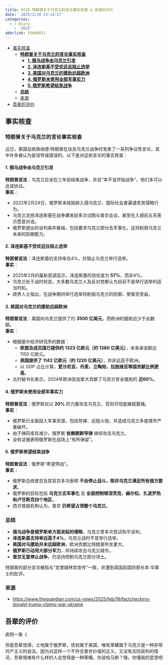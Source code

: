 ```yaml
---
title: 0220 特朗普关于乌克兰的言论事实核查 & 吾辈的评价
date: '2025/2/20 23:14:17'
categories:
  - - Diary
    - '2025'
abbrlink: f6dd9012
---
```


- [事实核查](#事实核查)
  - [**特朗普关于乌克兰的言论事实核查**](#特朗普关于乌克兰的言论事实核查)
    - [**1. 俄乌战争由乌克兰引发**](#1-俄乌战争由乌克兰引发)
    - [**2. 泽连斯基不受欢迎且阻止选举**](#2-泽连斯基不受欢迎且阻止选举)
    - [**3. 美国对乌克兰的援助远超欧洲**](#3-美国对乌克兰的援助远超欧洲)
    - [**4. 俄罗斯未使用全部军事实力**](#4-俄罗斯未使用全部军事实力)
    - [**5. 俄罗斯希望结束战争**](#5-俄罗斯希望结束战争)
  - [**总结**](#总结)
  - [来源](#来源)
- [吾辈的评价](#吾辈的评价)

## 事实核查
### **特朗普关于乌克兰的言论事实核查**

近日，美国总统唐纳德·特朗普在谈及乌克兰战争时发表了一系列争议性言论，其中许多被认为是误导或错误的。以下是对这些言论的事实核查：

#### **1. 俄乌战争由乌克兰引发**
**特朗普说法**：乌克兰应该在三年前结束战争，并且“本不该开始战争”，他们本可以达成协议。  
**事实**：
- 2022年2月24日，俄罗斯未经挑衅入侵乌克兰，国际社会普遍谴责其侵略行为。
- 乌克兰总统泽连斯基在战争爆发前多次试图与普京会谈，甚至在入侵前五天表示愿意对话。
- 俄罗斯提出的谈判条件极端，包括要求乌克兰部分去军事化，这将削弱乌克兰未来的防御能力。

#### **2. 泽连斯基不受欢迎且阻止选举**
**特朗普说法**：泽连斯基的支持率仅4%，并阻止乌克兰举行选举。  
**事实**：
- 2025年2月的最新民调显示，泽连斯基的信任度为 **57%**，而非4%。
- 乌克兰处于战时状态，大多数乌克兰人及反对党都认为目前不是举行选举的适当时机。
- 政界人士指出，在战争期间举行选举将削弱乌克兰的防御，使普京受益。

#### **3. 美国对乌克兰的援助远超欧洲**
**特朗普说法**：美国向乌克兰提供了约 **3500 亿美元**，而欧洲的援助远少于此数额。  
**事实**：
- 根据基尔经济研究所的数据：
  - **欧盟及成员国已提供约 1323 亿欧元（约 1380 亿美元）**，未来承诺额达 1150 亿欧元。
  - **美国提供了 1142 亿欧元（约 1220 亿美元）**，并非远高于欧洲。
  - 以 GDP 占比计算，**爱沙尼亚、丹麦、立陶宛、拉脱维亚等国贡献比例更高**。
- 北约秘书长表示，2024年欧洲及加拿大贡献了乌克兰安全援助的 **近60%**。

#### **4. 俄罗斯未使用全部军事实力**
**特朗普说法**：俄罗斯仅以 **20%** 的力量攻击乌克兰，否则可彻底摧毁基辅。  
**事实**：
- 俄罗斯已全面投入军事资源，包括导弹、远程火炮，并造成乌克兰多座城市严重破坏。
- 由于弹药库存减少，俄罗斯 **依赖朝鲜导弹** 继续攻击乌克兰。
- 没有证据表明俄罗斯在战场上“有所保留”。

#### **5. 俄罗斯希望结束战争**
**特朗普说法**：俄罗斯“希望停战”。  
**事实**：
- 俄罗斯总统普京及其官员多次表明 **不会停止战斗，除非乌克兰满足所有俄方要求**。
- 俄罗斯的目标包括 **乌克兰去军事化** 及 **全面控制顿涅茨克、赫尔松、扎波罗热和卢甘斯克四个地区**。
- 西方情报机构认为，普京 **仍希望占领整个乌克兰**。

### **总结**
- **俄乌战争是俄罗斯单方面发起的侵略**，乌克兰曾多次尝试和平谈判。
- **泽连斯基支持率远高于4%**，乌克兰战时不宜举行选举。
- **美国对乌援助并未远超欧洲**，欧洲贡献比特朗普所言更大。
- **俄罗斯已动用大部分军力**，并持续攻击乌克兰城市。
- **普京无意停止战争**，仍坚持控制乌克兰部分领土。

特朗普的部分言论被指与“克里姆林宫宣传”一致，并遭到英国前国防部长本·华莱士的批评。

### 来源
- https://www.theguardian.com/us-news/2025/feb/19/factchecking-donald-trump-claims-war-ukraine

## 吾辈的评价

疯狗一条《

但是吾辈觉得，土地属于俄罗斯，债权属于美国，唯有荣耀属于乌克兰是一种非常共产主义的说法，因为对这样一个不符合普世价值的正义，又没有实际获利的情况，吾辈很难有什么样的人会觉得是一种荣耀。你说哈马斯？哦，你懂我的意思吧

